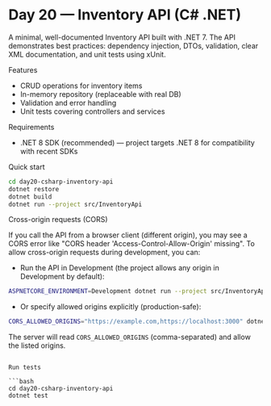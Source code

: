 # Day 20 — Inventory API (C# .NET)

A minimal, well-documented Inventory API built with .NET 7. The API demonstrates best practices: dependency injection, DTOs, validation, clear XML documentation, and unit tests using xUnit.

Features
- CRUD operations for inventory items
- In-memory repository (replaceable with real DB)
- Validation and error handling
- Unit tests covering controllers and services

Requirements
- .NET 8 SDK (recommended) — project targets .NET 8 for compatibility with recent SDKs

Quick start

```bash
cd day20-csharp-inventory-api
dotnet restore
dotnet build
dotnet run --project src/InventoryApi
```

Cross-origin requests (CORS)

If you call the API from a browser client (different origin), you may see a CORS error like "CORS header 'Access-Control-Allow-Origin' missing". To allow cross-origin requests during development, you can:

- Run the API in Development (the project allows any origin in Development by default):

```bash
ASPNETCORE_ENVIRONMENT=Development dotnet run --project src/InventoryApi
```

- Or specify allowed origins explicitly (production-safe):

```bash
CORS_ALLOWED_ORIGINS="https://example.com,https://localhost:3000" dotnet run --project src/InventoryApi
```

The server will read `CORS_ALLOWED_ORIGINS` (comma-separated) and allow the listed origins.
```

Run tests

```bash
cd day20-csharp-inventory-api
dotnet test
```
